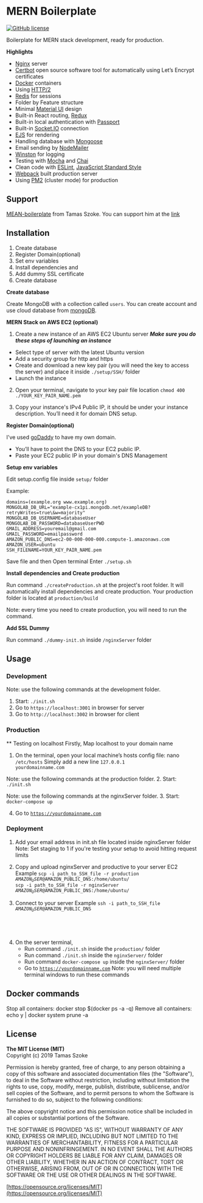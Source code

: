 # MERN Boilerplate

[![GitHub license](https://img.shields.io/github/license/tamasszoke/mern-boilerplate.svg)](https://github.com/tamasszoke/mern-boilerplate/blob/master/LICENSE)

Boilerplate for MERN stack development, ready for production.

**Highlights**

+ [Nginx](https://www.nginx.com) server 
+ [Certbot](https://certbot.eff.org) open source software tool for automatically using Let’s Encrypt certificates
+ [Docker](https://www.docker.com/) containers
+ Using [HTTP/2](https://http2.github.io/)
+ [Redis](https://www.npmjs.com/package/connect-redis) for sessions
+ Folder by Feature structure
+ Minimal [Material UI](https://material-ui.com/) design
+ Built-in React routing, [Redux](https://redux.js.org/)
+ Built-in local authentication with [Passport](http://www.passportjs.org/)
+ Built-in [Socket.IO](https://socket.io/) connection
+ [EJS](https://ejs.co/) for rendering
+ Handling database with [Mongoose](https://mongoosejs.com/)
+ Email sending by [NodeMailer](https://nodemailer.com/about/)
+ [Winston](https://github.com/winstonjs/winston) for logging
+ Testing with [Mocha](https://mochajs.org/) and [Chai](https://www.chaijs.com/)
+ Clean code with [ESLint](https://eslint.org/), [JavaScript Standard Style](https://standardjs.com/)
+ [Webpack](https://webpack.js.org/) built production server
+ Using [PM2](http://pm2.keymetrics.io/) (cluster mode) for production

## Support

[MEAN-boilerplate](https://github.com/tamasszoke/mern-boilerplate) from Tamas Szoke. You can support him at the [link](https://github.com/tamasszoke/mern-boilerplate)

## Installation

1. Create database
2. Register Domain(optional)
1. Set env variables
2. Install dependencies and 
3. Add dummy SSL certificate
4. Create database

**Create database**

Create MongoDB with a collection called `users`.
You can create account and use cloud database from [mongoDB](https://www.mongodb.com/).

**MERN Stack on AWS EC2 (optional)**

1. Create a new instance of an AWS EC2 Ubuntu server
***Make sure you do these steps of launching an instance***
- Select type of server with the latest Ubuntu version
- Add a security group for http and https
- Create and download a new key pair (you  will need the key to access the server)  and place it inside <code>./setup/SSH/</code> folder
- Launch the instance

2. Open your terminal, navigate to your key pair file location  <code>chmod 400 ./YOUR_KEY_PAIR_NAME.pem </code>

3. Copy your instance's IPv4 Public IP, it should be under your instance description. You’ll need it for domain DNS setup.

**Register Domain(optional)**

I've used [goDaddy](https://www.godaddy.com) to have my own domain.
- You’ll have to point the DNS to your EC2 public IP.
- Paste your EC2 public IP in your domain's DNS Management

**Setup env variables**

Edit setup.config file inside <code>setup/</code>  folder

Example:

    domains=(example.org www.example.org)
    MONGOLAB_DB_URL="example-cx1pi.mongodb.net/exampleDB?retryWrites=true\&w=majority"
    MONGOLAB_DB_USERNAME=databaseUser
    MONGOLAB_DB_PASSWORD=databaseUserPWD
    GMAIL_ADDRESS=youremail@gmail.com
    GMAIL_PASSWORD=emailpassword
    AMAZON_PUBLIC_DNS=ec2-00-000-000-000.compute-1.amazonaws.com
    AMAZON_USER=ubuntu
    SSH_FILENAME=YOUR_KEY_PAIR_NAME.pem

Save file and then Open terminal Enter <code>./setup.sh</code>

**Install dependencies and Create production**

Run command <code>./createProduction.sh</code> at the project's root folder. It will automatically install dependencies and create production. Your production folder is located at <code>production/build</code>

Note: every time you need to create production, you will need to run the command.

**Add SSL Dummy**

Run command <code>./dummy-init.sh</code> inside <code>/nginxServer</code> folder

## Usage

### Development
Note: use the following commands at the development folder.

1. Start: <code>./init.sh</code>
2. Go to <code>https://localhost:3001</code> in browser for server
3. Go to <code>http://localhost:3002</code> in browser for client

### Production
** Testing on localhost
Firstly, Map localhost to your domain name
1. On the terminal, open your local machine’s hosts config file:
nano <code> /etc/hosts</code>
Simply add a new line <code>127.0.0.1  yourdomainname.com</code>

Note: use the following commands at the production folder.
2. Start: <code>./init.sh</code>

Note: use the following commands at the nginxServer folder.
3. Start: <code>docker-compose up</code>

4. Go to <code>https://yourdomainname.com</code>

###  Deployment
1. Add your email address in init.sh file located inside nginxServer folder
Note: Set staging to 1 if you're testing your setup to avoid hitting request limits
2. Copy and upload nginxServer and productive to your server EC2
Example
    <code>scp -i path_to_SSH_file -r production $AMAZON_USER@$AMAZON_PUBLIC_DNS:/home/ubuntu/
    </code>
    <code>scp -i path_to_SSH_file -r nginxServer $AMAZON_USER@$AMAZON_PUBLIC_DNS:/home/ubuntu/
    </code>

3. Connect to your server
Example
    <code>ssh -i path_to_SSH_file $AMAZON_USER@$AMAZON_PUBLIC_DNS
</code>

4. On the server terminal,
    - Run command <code>./init.sh</code> inside the <code>production/</code> folder
    - Run command <code>./init.sh</code> inside the <code>nginxServer/</code> folder
    - Run command <code>docker-compose up</code> inside the <code>nginxServer/</code> folder
    - Go to <code>https://yourdomainname.com</code>
Note: you will need multiple terminal windows to run these commands
## Docker commands

Stop all containers: docker stop $(docker ps -a -q)
Remove all containers: echo y  | docker system prune -a

## License

**The MIT License (MIT)**<br/>
Copyright (c) 2019 Tamas Szoke

Permission is hereby granted, free of charge, to any person obtaining a copy of this software and associated documentation files (the "Software"), to deal in the Software without restriction, including without limitation the rights to use, copy, modify, merge, publish, distribute, sublicense, and/or sell copies of the Software, and to permit persons to whom the Software is furnished to do so, subject to the following conditions:

The above copyright notice and this permission notice shall be included in all copies or substantial portions of the Software.

THE SOFTWARE IS PROVIDED "AS IS", WITHOUT WARRANTY OF ANY KIND, EXPRESS OR IMPLIED, INCLUDING BUT NOT LIMITED TO THE WARRANTIES OF MERCHANTABILITY, FITNESS FOR A PARTICULAR PURPOSE AND NONINFRINGEMENT. IN NO EVENT SHALL THE AUTHORS OR COPYRIGHT HOLDERS BE LIABLE FOR ANY CLAIM, DAMAGES OR OTHER LIABILITY, WHETHER IN AN ACTION OF CONTRACT, TORT OR OTHERWISE, ARISING FROM, OUT OF OR IN CONNECTION WITH THE SOFTWARE OR THE USE OR OTHER DEALINGS IN THE SOFTWARE.

[https://opensource.org/licenses/MIT](https://opensource.org/licenses/MIT)
